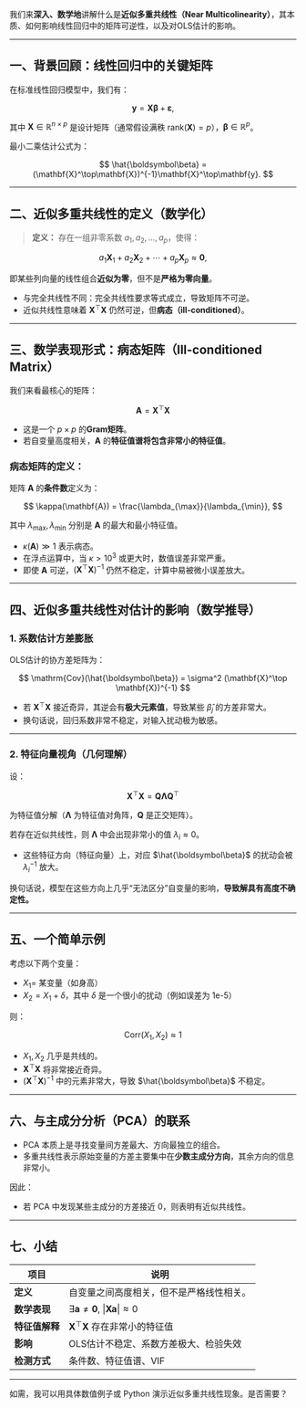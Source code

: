 我们来**深入、数学地**讲解什么是**近似多重共线性（Near Multicolinearity）**，其本质、如何影响线性回归中的矩阵可逆性，以及对OLS估计的影响。

---

## 一、背景回顾：线性回归中的关键矩阵

在标准线性回归模型中，我们有：

$$
\mathbf{y} = \mathbf{X}\boldsymbol\beta + \boldsymbol\varepsilon,
$$

其中 $\mathbf{X} \in \mathbb{R}^{n \times p}$ 是设计矩阵（通常假设满秩 $\text{rank}(\mathbf{X}) = p$），$\boldsymbol\beta \in \mathbb{R}^{p}$。

最小二乘估计公式为：

$$
\hat{\boldsymbol\beta} = (\mathbf{X}^\top\mathbf{X})^{-1}\mathbf{X}^\top\mathbf{y}.
$$

---

## 二、近似多重共线性的定义（数学化）

> **定义：** 存在一组非零系数 $a_1, a_2, ..., a_p$，使得：

$$
a_1 \mathbf{X}_1 + a_2 \mathbf{X}_2 + \cdots + a_p \mathbf{X}_p \approx \mathbf{0},
$$

即某些列向量的线性组合**近似为零**，但不是**严格为零向量**。

* 与完全共线性不同：完全共线性要求等式成立，导致矩阵不可逆。
* 近似共线性意味着 $\mathbf{X}^\top \mathbf{X}$ 仍然可逆，但**病态（ill-conditioned）**。

---

## 三、数学表现形式：病态矩阵（Ill-conditioned Matrix）

我们来看最核心的矩阵：

$$
\mathbf{A} = \mathbf{X}^\top \mathbf{X}
$$

* 这是一个 $p \times p$ 的**Gram矩阵**。
* 若自变量高度相关，$\mathbf{A}$ 的**特征值谱将包含非常小的特征值**。

### 病态矩阵的定义：

矩阵 $\mathbf{A}$ 的**条件数**定义为：

$$
\kappa(\mathbf{A}) = \frac{\lambda_{\max}}{\lambda_{\min}},
$$

其中 $\lambda_{\max}, \lambda_{\min}$ 分别是 $\mathbf{A}$ 的最大和最小特征值。

* $\kappa(\mathbf{A}) \gg 1$ 表示病态。
* 在浮点运算中，当 $\kappa > 10^3$ 或更大时，数值误差非常严重。
* 即使 $\mathbf{A}$ 可逆，$(\mathbf{X}^\top\mathbf{X})^{-1}$ 仍然不稳定，计算中易被微小误差放大。

---

## 四、近似多重共线性对估计的影响（数学推导）

### 1. 系数估计方差膨胀

OLS估计的协方差矩阵为：

$$
\mathrm{Cov}(\hat{\boldsymbol\beta}) = \sigma^2 (\mathbf{X}^\top \mathbf{X})^{-1}
$$

* 若 $\mathbf{X}^\top \mathbf{X}$ 接近奇异，其逆会有**极大元素值**，导致某些 $\hat{\beta}_j$ 的方差非常大。
* 换句话说，回归系数非常不稳定，对输入扰动极为敏感。

---

### 2. 特征向量视角（几何理解）

设：

$$
\mathbf{X}^\top\mathbf{X} = \mathbf{Q} \boldsymbol\Lambda \mathbf{Q}^\top
$$

为特征值分解（$\boldsymbol\Lambda$ 为特征值对角阵，$\mathbf{Q}$ 是正交矩阵）。

若存在近似共线性，则 $\boldsymbol\Lambda$ 中会出现非常小的值 $\lambda_i \approx 0$。

* 这些特征方向（特征向量）上，对应 $\hat{\boldsymbol\beta}$ 的扰动会被 $\lambda_i^{-1}$ 放大。

换句话说，模型在这些方向上几乎“无法区分”自变量的影响，**导致解具有高度不确定性。**

---

## 五、一个简单示例

考虑以下两个变量：

* $X_1 =$ 某变量（如身高）
* $X_2 = X_1 + \delta$，其中 $\delta$ 是一个很小的扰动（例如误差为 1e-5）

则：

$$
\text{Corr}(X_1, X_2) \approx 1
$$

* $X_1, X_2$ 几乎是共线的。
* $\mathbf{X}^\top\mathbf{X}$ 将非常接近奇异。
* $(\mathbf{X}^\top\mathbf{X})^{-1}$ 中的元素非常大，导致 $\hat{\boldsymbol\beta}$ 不稳定。

---

## 六、与主成分分析（PCA）的联系

* PCA 本质上是寻找变量间方差最大、方向最独立的组合。
* 多重共线性表示原始变量的方差主要集中在**少数主成分方向**，其余方向的信息非常小。

因此：

* 若 PCA 中发现某些主成分的方差接近 0，则表明有近似共线性。

---

## 七、小结

| 项目        | 说明                                                                          |
| --------- | --------------------------------------------------------------------------- |
| **定义**    | 自变量之间高度相关，但不是严格线性相关。                                                        |
| **数学表现**  | $\exists \mathbf{a} \neq \mathbf{0}, \; \|\mathbf{X}\mathbf{a}\| \approx 0$ |
| **特征值解释** | $\mathbf{X}^\top\mathbf{X}$ 存在非常小的特征值                                       |
| **影响**    | OLS估计不稳定、系数方差极大、检验失效                                                        |
| **检测方式**  | 条件数、特征值谱、VIF                                                                |

---

如需，我可以用具体数值例子或 Python 演示近似多重共线性现象。是否需要？
